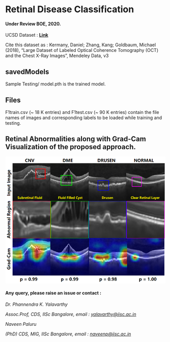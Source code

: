   # Retinal Disease Classification
 
 #### Under Review BOE, 2020.
  

UCSD Dataset : [**Link**](https://data.mendeley.com/datasets/rscbjbr9sj/3)

Cite this dataset as : 
Kermany, Daniel; Zhang, Kang; Goldbaum, Michael (2018), “Large Dataset of Labeled Optical Coherence Tomography (OCT) and the Chest X-Ray Images”, Mendeley Data, v3

## savedModels

Sample Testing/ model.pth is the trained model.

## Files

F1train.csv (~ 18 K entries) and F1test.csv (~ 90 K entries) contain the file names of images and corresponding labels to be loaded while training and testing.

## Retinal Abnormalities along with Grad-Cam Visualization of the proposed approach.

<p align="center">
  <img src="https://github.com/NaveenPaluru/OCTClassify/blob/master/Cam1.png">
</p>



#### Any query, please raise an issue or contact :

*Dr. Phannendra  K. Yalavarthy* 

*Assoc.Prof, CDS, IISc Bangalore, email : yalavarthy@iisc.ac.in*

*Naveen Paluru*

*(PhD) CDS, MIG, IISc Bangalore,  email : naveenp@iisc.ac.in*

